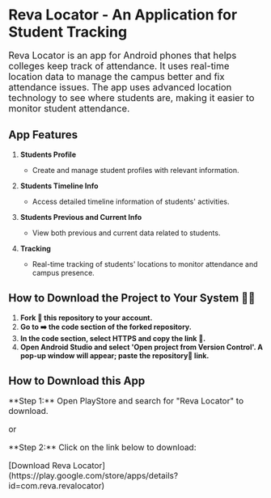 # Reva Locator - An Application for Student Tracking

<p style="font-size:18px">Reva Locator is an app for Android phones that helps colleges keep track of attendance. It uses real-time location data to manage the campus better and fix attendance issues. The app uses advanced location technology to see where students are, making it easier to monitor student attendance.</p>

## App Features

<p style="font-size:16px">
   
1. **Students Profile**
   - Create and manage student profiles with relevant information.

2. **Students Timeline Info**
   - Access detailed timeline information of students' activities.

3. **Students Previous and Current Info**
   - View both previous and current data related to students.

4. **Tracking**
   - Real-time tracking of students' locations to monitor attendance and campus presence.
</p>

## How to Download the Project to Your System 👨‍💻

<p style="font-size:16px">
   
1. **Fork 🍴 this repository to your account.**
2. **Go to ➡️ the code section of the forked repository.**
3. **In the code section, select HTTPS and copy the link 🔗.**
4. **Open Android Studio and select 'Open project from Version Control'. A pop-up window will appear; paste the repository📂 link.**
</p>

## How to Download this App

<p style="font-size:16px">**Step 1:** Open PlayStore and search for "Reva Locator" to download.</p>

<p style="font-size:16px">or</p>

<p style="font-size:16px">**Step 2:** Click on the link below to download:</p>
<p style="font-size:16px">[Download Reva Locator](https://play.google.com/store/apps/details?id=com.reva.revalocator)</p>
